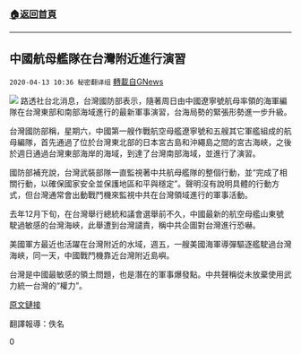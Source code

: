 ###  [:house:返回首頁](https://github.com/ourhimalayas/txt)
---

## 中國航母艦隊在台灣附近進行演習
`2020-04-13 10:36 秘密翻译组` [轉載自GNews](https://gnews.org/zh-hant/171549/)

![](https://s3.amazonaws.com/gnews-media-offload/wp-content/uploads/2020/04/13103207/%E4%B8%AD%E5%9B%BD%E8%88%AA%E6%AF%8D%E8%88%B0%E9%98%9F%E5%9C%A8%E5%8F%B0%E6%B9%BE%E9%99%84%E8%BF%91%E8%BF%9B%E8%A1%8C%E6%BC%94%E4%B9%A0.jpg)
路透社台北消息，台灣國防部表示，隨著周日由中國遼寧號航母率領的海軍編隊在台灣東部和南部海域進行的最新軍事演習，台海局勢的緊張形勢進一步升級。

台灣國防部稱，星期六，中國第一艘作戰航空母艦遼寧號和五艘其它軍艦組成的航母編隊，首先通過了位於台灣東北部的日本宮古島和沖繩島之間的宮古海峽，之後於週日通過台灣東部海岸的海域，到達了台灣南部海域，並進行了演習。

國防部補充說，台灣武裝部隊一直監視著中共航母艦隊的整個行動，並“完成了相關行動，以確保國家安全並保護地區和平與穩定”。聲明沒有說明具體的行動方式，但台灣通常會出動戰鬥機來監視中共在台灣領域進行的軍事活動。

去年12月下旬，在台灣舉行總統和議會選舉前不久，中國最新的航空母艦山東號駛過敏感的台灣海峽，此舉遭到台灣譴責，稱中共企圖對台灣進行恐嚇。

美國軍方最近也活躍在台灣附近的水域，週五，一艘美國海軍導彈驅逐艦駛過台灣海峽，同一天，中國戰鬥機靠近台灣附近島嶼。

台灣是中國最敏感的領土問題，也是潛在的軍事爆發點。中共聲稱從未放棄使用武力統一台灣的“權力”。

[原文鏈接](https://www.reuters.com/article/us-taiwan-china-defence-idUSKCN21U0KE)

翻譯報導：佚名

0
